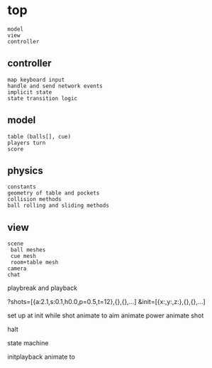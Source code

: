 # top

```
model
view
controller
```
## controller
```
map keyboard input
handle and send network events
implicit state
state transition logic
```
## model
```
table (balls[], cue)
players turn
score
```
## physics
```
constants
geometry of table and pockets
collision methods
ball rolling and sliding methods
```

## view
```
scene
 ball meshes
 cue mesh
 room+table mesh
camera
chat
```

playbreak and playback


?shots=[{a:2.1,s:0.1,h0.0,p=0.5,t=12},{},{},...]
&init=[{x:,y:,z:},{},{},...]

set up at init
while shot
 animate to aim
 animate power
 animate shot

halt

state machine

initplayback
animate to